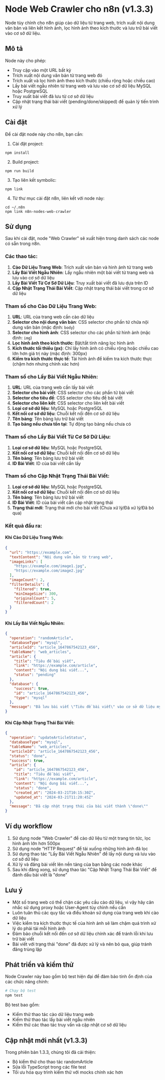 # Node Web Crawler cho n8n (v1.3.3)

Node tùy chỉnh cho n8n giúp cào dữ liệu từ trang web, trích xuất nội dung văn bản và liên kết hình ảnh, lọc hình ảnh theo kích thước và lưu trữ bài viết vào cơ sở dữ liệu.

## Mô tả

Node này cho phép:
- Truy cập vào một URL bất kỳ
- Trích xuất nội dung văn bản từ trang web đó
- Trích xuất và lọc hình ảnh theo kích thước (chiều rộng hoặc chiều cao)
- Lấy bài viết ngẫu nhiên từ trang web và lưu vào cơ sở dữ liệu MySQL hoặc PostgreSQL
- Truy xuất bài viết đã lưu từ cơ sở dữ liệu
- Cập nhật trạng thái bài viết (pending/done/skipped) để quản lý tiến trình xử lý

## Cài đặt

Để cài đặt node này cho n8n, bạn cần:

1. Cài đặt project:
```
npm install
```

2. Build project:
```
npm run build
```

3. Tạo liên kết symbolic:
```
npm link
```

4. Từ thư mục cài đặt n8n, liên kết với node này:
```
cd ~/.n8n
npm link n8n-nodes-web-crawler
```

## Sử dụng

Sau khi cài đặt, node "Web Crawler" sẽ xuất hiện trong danh sách các node có sẵn trong n8n.

### Các thao tác:

1. **Cào Dữ Liệu Trang Web**: Trích xuất văn bản và hình ảnh từ trang web
2. **Lấy Bài Viết Ngẫu Nhiên**: Lấy ngẫu nhiên một bài viết từ trang web và lưu vào cơ sở dữ liệu
3. **Lấy Bài Viết Từ Cơ Sở Dữ Liệu**: Truy xuất bài viết đã lưu dựa trên ID
4. **Cập Nhật Trạng Thái Bài Viết**: Cập nhật trạng thái bài viết trong cơ sở dữ liệu

### Tham số cho Cào Dữ Liệu Trang Web:

1. **URL**: URL của trang web cần cào dữ liệu
2. **Selector cho nội dung văn bản**: CSS selector cho phần tử chứa nội dung văn bản (mặc định: `body`)
3. **Selector cho hình ảnh**: CSS selector cho các phần tử hình ảnh (mặc định: `img`)
4. **Lọc hình ảnh theo kích thước**: Bật/tắt tính năng lọc hình ảnh
5. **Kích thước tối thiểu (px)**: Chỉ lấy hình ảnh có chiều rộng hoặc chiều cao lớn hơn giá trị này (mặc định: 300px)
6. **Kiểm tra kích thước thực tế**: Tải hình ảnh để kiểm tra kích thước thực (chậm hơn nhưng chính xác hơn)

### Tham số cho Lấy Bài Viết Ngẫu Nhiên:

1. **URL**: URL của trang web cần lấy bài viết
2. **Selector cho bài viết**: CSS selector cho các phần tử bài viết
3. **Selector cho tiêu đề**: CSS selector cho tiêu đề bài viết
4. **Selector cho liên kết**: CSS selector cho liên kết bài viết
5. **Loại cơ sở dữ liệu**: MySQL hoặc PostgreSQL
6. **Kết nối cơ sở dữ liệu**: Chuỗi kết nối đến cơ sở dữ liệu
7. **Tên bảng**: Tên bảng lưu trữ bài viết
8. **Tạo bảng nếu chưa tồn tại**: Tự động tạo bảng nếu chưa có

### Tham số cho Lấy Bài Viết Từ Cơ Sở Dữ Liệu:

1. **Loại cơ sở dữ liệu**: MySQL hoặc PostgreSQL
2. **Kết nối cơ sở dữ liệu**: Chuỗi kết nối đến cơ sở dữ liệu
3. **Tên bảng**: Tên bảng lưu trữ bài viết
4. **ID Bài Viết**: ID của bài viết cần lấy

### Tham số cho Cập Nhật Trạng Thái Bài Viết:

1. **Loại cơ sở dữ liệu**: MySQL hoặc PostgreSQL
2. **Kết nối cơ sở dữ liệu**: Chuỗi kết nối đến cơ sở dữ liệu
3. **Tên bảng**: Tên bảng lưu trữ bài viết
4. **ID Bài Viết**: ID của bài viết cần cập nhật trạng thái
5. **Trạng thái mới**: Trạng thái mới cho bài viết (Chưa xử lý/Đã xử lý/Đã bỏ qua)

### Kết quả đầu ra:

#### Khi Cào Dữ Liệu Trang Web:

```json
{
  "url": "https://example.com",
  "textContent": "Nội dung văn bản từ trang web",
  "imageLinks": [
    "https://example.com/image1.jpg",
    "https://example.com/image2.jpg"
  ],
  "imageCount": 2,
  "filterDetails": {
    "filtered": true,
    "minImageSize": 300,
    "originalCount": 5,
    "filteredCount": 2
  }
}
```

#### Khi Lấy Bài Viết Ngẫu Nhiên:

```json
{
  "operation": "randomArticle",
  "databaseType": "mysql",
  "articleId": "article_1647867542123_456",
  "tableName": "web_articles",
  "article": {
    "title": "Tiêu đề bài viết",
    "link": "https://example.com/article",
    "content": "Nội dung bài viết...",
    "status": "pending"
  },
  "database": {
    "success": true,
    "id": "article_1647867542123_456",
    "type": "mysql"
  },
  "message": "Đã lưu bài viết \"Tiêu đề bài viết\" vào cơ sở dữ liệu mysql"
}
```

#### Khi Cập Nhật Trạng Thái Bài Viết:

```json
{
  "operation": "updateArticleStatus",
  "databaseType": "mysql",
  "tableName": "web_articles",
  "articleId": "article_1647867542123_456",
  "status": "done",
  "success": true,
  "article": {
    "id": "article_1647867542123_456",
    "title": "Tiêu đề bài viết",
    "link": "https://example.com/article",
    "content": "Nội dung bài viết...",
    "status": "done",
    "created_at": "2024-03-21T10:15:30Z",
    "updated_at": "2024-03-21T11:20:45Z"
  },
  "message": "Đã cập nhật trạng thái của bài viết thành \"done\""
}
```

## Ví dụ workflow

1. Sử dụng node "Web Crawler" để cào dữ liệu từ một trang tin tức, lọc hình ảnh lớn hơn 500px
2. Sử dụng node "HTTP Request" để tải xuống những hình ảnh đã lọc
3. Sử dụng thao tác "Lấy Bài Viết Ngẫu Nhiên" để lấy nội dung và lưu vào cơ sở dữ liệu
4. Xử lý và đăng bài viết lên nền tảng của bạn bằng các node khác
5. Sau khi đăng xong, sử dụng thao tác "Cập Nhật Trạng Thái Bài Viết" để đánh dấu bài viết là "done"

## Lưu ý

- Một số trang web có thể chặn các yêu cầu cào dữ liệu, vì vậy hãy cân nhắc sử dụng proxy hoặc User-Agent tùy chỉnh nếu cần
- Luôn tuân thủ các quy tắc và điều khoản sử dụng của trang web khi cào dữ liệu
- Việc kiểm tra kích thước thực tế của hình ảnh sẽ làm chậm quá trình xử lý do phải tải mỗi hình ảnh
- Đảm bảo chuỗi kết nối đến cơ sở dữ liệu chính xác để tránh lỗi khi lưu trữ bài viết
- Bài viết với trạng thái "done" đã được xử lý và nên bỏ qua, giúp tránh đăng trùng lặp 

## Phát triển và kiểm thử

Node Crawler này bao gồm bộ test hiện đại để đảm bảo tính ổn định của các chức năng chính:

```bash
# Chạy bộ test
npm test
```

Bộ test bao gồm:
- Kiểm thử thao tác cào dữ liệu trang web
- Kiểm thử thao tác lấy bài viết ngẫu nhiên
- Kiểm thử các thao tác truy vấn và cập nhật cơ sở dữ liệu

## Cập nhật mới nhất (v1.3.3)

Trong phiên bản 1.3.3, chúng tôi đã cải thiện:
- Bộ kiểm thử cho thao tác randomArticle
- Sửa lỗi TypeScript trong các file test
- Tối ưu hóa quy trình kiểm thử với mocks chính xác hơn 